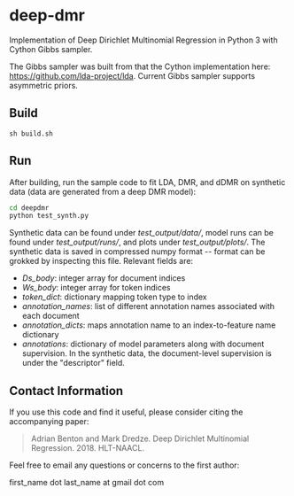 # deep-dmr
Implementation of Deep Dirichlet Multinomial Regression in Python 3 with Cython Gibbs sampler.

The Gibbs sampler was built from that the Cython implementation here: <https://github.com/lda-project/lda>.
Current Gibbs sampler supports asymmetric priors.

## Build ##

  `sh build.sh`

## Run ##

After building, run the sample code to fit LDA, DMR, and dDMR on synthetic data (data are
generated from a deep DMR model):

```bash
cd deepdmr
python test_synth.py
```

Synthetic data can be found under *test_output/data/*, model runs can be found under
*test_output/runs/*, and plots under *test_output/plots/*.  The synthetic data is saved
in compressed numpy format -- format can be grokked by inspecting this file.  Relevant
fields are:

- *Ds_body*: integer array for document indices
- *Ws_body*: integer array for token indices
- *token_dict*: dictionary mapping token type to index
- *annotation_names*: list of different annotation names associated with each document
- *annotation_dicts*: maps annotation name to an index-to-feature name dictionary
- *annotations*: dictionary of model parameters along with document supervision.
  In the synthetic data, the document-level supervision is under the "descriptor" field.

## Contact Information ##

If you use this code and find it useful, please consider citing the accompanying paper:

> Adrian Benton and Mark Dredze. Deep Dirichlet Multinomial Regression. 2018. HLT-NAACL.

Feel free to email any questions or concerns to the first author:

first_name dot last_name at gmail dot com
